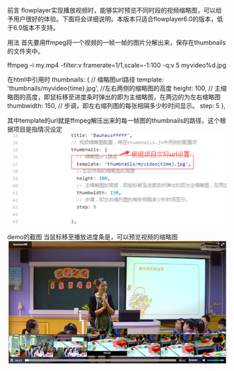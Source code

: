 前言
flowplayer实现播放视频时，能够实时预览不同时段的视频缩略图，可以给予用户很好的体验。下面将会详细说明。本版本只适合flowplayer6.0的版本，低于6.0版本不支持。

用法
首先要用ffmpeg将一个视频的一帧一帧的图片分解出来，保存在thumbnails的文件夹中。

ffmpeg -i my.mp4 -filter:v framerate=1/1,scale=-1:100 -q:v 5 myvideo%d.jpg

在html中引用时
thumbnails: {
      // 缩略图url路径
      template: 'thumbnails/myvideo{time}.jpg',
      //左右两侧的缩略图的高度 
      height: 100,
      // 主缩略图的高度，即鼠标移至进度条时弹出的即为主缩略图，在两边的为左右缩略图
      thumbwidth: 150,
      // 步调，即左右缩列图的每张相隔多少秒时间显示。
      step: 5
},

其中template的url就是ffmpeg解压出来的每一帧图的thumbnails的路径，这个根据项目是指情况设定
![image](https://github.com/bingcool/flowplayer-thumbnails/blob/master/13.png)

demo的截图
当鼠标移至播放进度条是，可以预览视频的缩略图
![image](https://github.com/bingcool/flowplayer-thumbnails/blob/master/14.png)

